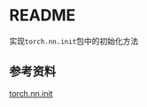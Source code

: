 # README
实现`torch.nn.init`包中的初始化方法

## 参考资料
[torch.nn.init](https://pytorch.org/docs/stable/nn.init.html)

